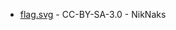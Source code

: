 * [flag.svg](https://commons.wikimedia.org/wiki/File:Flag_of_Monmouthshire.svg) - CC-BY-SA-3.0 - NikNaks

